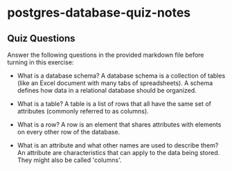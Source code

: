 # postgres-database-quiz-notes

## Quiz Questions

Answer the following questions in the provided markdown file before turning in this exercise:

- What is a database schema?
  A database schema is a collection of tables (like an Excel document with many tabs of spreadsheets). A schema defines how data in a relational database should be organized.

- What is a table?
  A table is a list of rows that all have the same set of attributes (commonly referred to as columns).

- What is a row?
  A row is an element that shares attributes with elements on every other row of the database.

- What is an attribute and what other names are used to describe them?
  An attribute are characteristics that can apply to the data being stored. They might also be called 'columns'.
